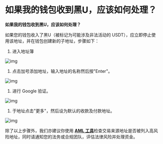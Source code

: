 # 如果我的钱包收到黑U，应该如何处理？

**如果我的钱包收到黑U，应该如何处理？**

如果您的钱包收入了黑U（被标记为可能涉及非法活动的 USDT），应立即停止使用该地址，并在钱包创建新的子地址，步骤如下：

1. 进入地址簿

![img](https://support.Nexa.com/~gitbook/image?url=https%3A%2F%2F2287475285-files.gitbook.io%2F%7E%2Ffiles%2Fv0%2Fb%2Fgitbook-x-prod.appspot.com%2Fo%2Fspaces%252FSdMhazXkh30OBfLly0nW%252Fuploads%252FO4gkYfcQJFkZJZ9fW89h%252Fimage.png%3Falt%3Dmedia%26token%3D896615e8-23ea-4fbe-9c3e-e96b18a62f46&width=768&dpr=4&quality=100&sign=ae460b8f&sv=2)

1. 点击加号添加地址，输入地址的名称然后按"Enter"。

![img](https://support.Nexa.com/~gitbook/image?url=https%3A%2F%2F2287475285-files.gitbook.io%2F%7E%2Ffiles%2Fv0%2Fb%2Fgitbook-x-prod.appspot.com%2Fo%2Fspaces%252FSdMhazXkh30OBfLly0nW%252Fuploads%252FJlaNEhSVYDM1XxKbhHiP%252Fimage.png%3Falt%3Dmedia%26token%3D96631287-7ba2-40bd-9654-4487a7d7f165&width=768&dpr=4&quality=100&sign=3a255f91&sv=2)

1. 进行 Google 验证。

![img](https://support.Nexa.com/~gitbook/image?url=https%3A%2F%2F2287475285-files.gitbook.io%2F%7E%2Ffiles%2Fv0%2Fb%2Fgitbook-x-prod.appspot.com%2Fo%2Fspaces%252FSdMhazXkh30OBfLly0nW%252Fuploads%252Fa2myq2ViTnmqLy25OdI7%252Fimage.png%3Falt%3Dmedia%26token%3D55116b60-6259-4746-aa3d-e14b2313eeea&width=768&dpr=4&quality=100&sign=b4e131e&sv=2)

1. 于地址点击"更多"，然后设为默认的收款及付款地址。

![img](https://support.Nexa.com/~gitbook/image?url=https%3A%2F%2F2287475285-files.gitbook.io%2F%7E%2Ffiles%2Fv0%2Fb%2Fgitbook-x-prod.appspot.com%2Fo%2Fspaces%252FSdMhazXkh30OBfLly0nW%252Fuploads%252F6a89mAZY1GGEsS5jRifa%252Fimage.png%3Falt%3Dmedia%26token%3D1e1dc90a-c5cc-4426-8642-48265dfbfaf9&width=768&dpr=4&quality=100&sign=6eac1984&sv=2)

除了以上步骤外，我们亦建议你使用 [**AML 工具**](https://support.Nexa.com/Nexa-wallet-guide/zh-cn/risk_management/aml_query)检查交易来源地址是否被列入高风险地址，同时请通知您的法务或合规团队，评估法律风险并处理资金。
